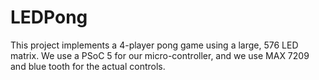 LEDPong
=======
This project implements a 4-player pong game using a large, 576 LED matrix. We use a PSoC 5 for our micro-controller, and we use MAX 7209 and blue tooth for the actual controls.
